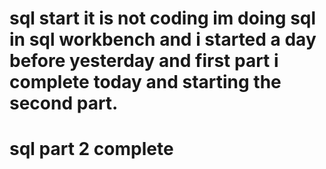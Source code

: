 # sql start it is not coding im doing sql in sql workbench and i started a day before yesterday and first part i complete today and starting the second part.

# sql part 2 complete